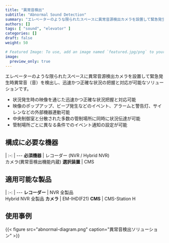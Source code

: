 ```yaml
---
title: "異常音検出"
subtitle: "Abnormal Sound Detection"
summary: "エレベーターのような限られたスペースに異常音源検出カメラを設置して緊急発生時異常音（音）を検出し、迅速かつ正確な状況の把握と対応が可能なソリューションです。"
authors: []
tags: [ "sound", "elevator" ]
categories: []
draft: false
weight: 50

# Featured Image: To use, add an image named `featured.jpg/png` to your page's folder.
image:
  preview_only: true
---
```


エレベーターのような限られたスペースに異常音源検出カメラを設置して緊急発生時異常音（音）を検出し、迅速かつ正確な状況の把握と対応が可能なソリューションです。

- 状況発生時の映像を通じた迅速かつ正確な状況把握と対応可能
- 映像のポップアップ、ビープ発生などのイベント、アラームと警告灯、サイレンなどの外部機器連動可能
- 中央制御室と分散された多数の管制場所に同時に状況伝達が可能
- 管制場所ごとに異なる条件でのイベント通知の設定が可能

<div class="container">
<div class="row">
<div class="col-12 col-sm-6 pl-0">

## 構成に必要な機器

|
:-: | ---
**必須機器** | レコーダー (NVR / Hybrid NVR)<br>カメラ(異常音検出機能内蔵)
**選択装置** | CMS

</div>
<div class="col-12 col-sm-6 pl-0">

## 適用可能な製品

|
:-: | ---
**レコーダー** | NVR 全製品<br>Hybrid NVR 全製品
**カメラ** | EM-IHD(F21)
**CMS** | CMS-Station H

</div>
</div>
</div>

## 使用事例

{{< figure src="abnormal-diagram.png" caption="異常音検出ソリューション" >}}
